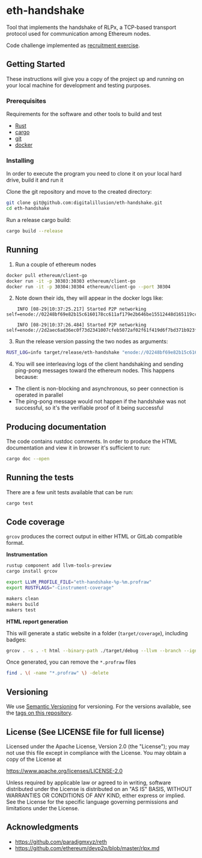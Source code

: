 # eth-handshake

Tool that implements the handshake of RLPx, a TCP-based transport protocol used for communication among Ethereum nodes.

Code challenge implemented as
[recruitment exercise](https://github.com/eqlabs/recruitment-exercises/blob/master/node-handshake.md).

## Getting Started

These instructions will give you a copy of the project up and running on
your local machine for development and testing purposes. 

### Prerequisites

Requirements for the software and other tools to build and test
- [Rust](https://www.rust-lang.org/tools/install)
- [cargo](https://doc.rust-lang.org/cargo/getting-started/installation.html)
- [git](https://git-scm.com/downloads)
- [docker](https://docs.docker.com/engine/install/)

### Installing

In order to execute the program you need to clone it on your local hard drive, build it and run it

Clone the git repository and move to the created directory:

```sh
git clone git@github.com:digitalillusion/eth-handshake.git
cd eth-handshake
```

Run a release cargo build:

```sh
cargo build --release
```

## Running

1. Run a couple of ethereum nodes
```sh
docker pull ethereum/client-go
docker run -it -p 30303:30303 ethereum/client-go 
docker run -it -p 30304:30304 ethereum/client-go --port 30304
``````
2. Note down their ids, they will appear in the docker logs like:

```
    INFO [08-29|10:37:25.217] Started P2P networking                   self=enode://02248bf69e82b15c6160178cc611af179e2b646be15512448d165119cc53eb7ef1d6deab5ab4040dd8a7da2a0304865a6a240fd297937ee9c67eb8de3856c5b2@127.0.0.1:30303

    INFO [08-29|10:37:26.484] Started P2P networking                   self=enode://2d2aec6ad36ec0f73d2341007cfeb5072af02f61f419d6f7bd371b923f93ccd358d4c340bc516add5e19237646c63e125fcca09ec5ae5b9a48835518583825f3@127.0.0.1:30304
```
3. Run the release version passing the two nodes as arguments:

```sh
RUST_LOG=info target/release/eth-handshake "enode://02248bf69e82b15c6160178cc611af179e2b646be15512448d165119cc53eb7ef1d6deab5ab4040dd8a7da2a0304865a6a240fd297937ee9c67eb8de3856c5b2@127.0.0.1:30303" "enode://2d2aec6ad36ec0f73d2341007cfeb5072af02f61f419d6f7bd371b923f93ccd358d4c340bc516add5e19237646c63e125fcca09ec5ae5b9a48835518583825f3@127.0.0.1:30304"
```

4. You will see interleaving logs of the client handshaking and sending ping-pong messages toward the ethereum nodes. This happens because:
  * The client is non-blocking and asynchronous, so peer connection is operated in parallel
  * The ping-pong message would not happen if the handshake was not successful, so it's the verifiable proof of it being successful

## Producing documentation

The code contains rustdoc comments. In order to produce the HTML documentation and view it in browser it's sufficient to run:

```sh
cargo doc --open
```
## Running the tests

There are a few unit tests available that can be run:

```sh
cargo test
```

## Code coverage

`grcov` produces the correct output in either HTML or GitLab compatible format.

**Instrumentation**
```sh
rustup component add llvm-tools-preview
cargo install grcov

export LLVM_PROFILE_FILE="eth-handshake-%p-%m.profraw"
export RUSTFLAGS="-Cinstrument-coverage"

makers clean
makers build
makers test
```

**HTML report generation**

This will generate a static website in a folder (`target/coverage`), including badges:

```sh
grcov . -s . -t html --binary-path ./target/debug --llvm --branch --ignore-not-existing --ignore "/*" -o ./target/coverage
```

Once generated, you can remove the `*.profraw` files

```sh
find . \( -name "*.profraw" \) -delete
```

## Versioning

We use [Semantic Versioning](http://semver.org/) for versioning. For the versions
available, see the [tags on this
repository](https://github.com/digitalillusion/eth-handshake/tags).

## License (See LICENSE file for full license)

Licensed under the Apache License, Version 2.0 (the "License"); you may not use this file except in compliance with the License. You may obtain a copy of the License at

https://www.apache.org/licenses/LICENSE-2.0

Unless required by applicable law or agreed to in writing, software distributed under the License is distributed on an "AS IS" BASIS, WITHOUT WARRANTIES OR CONDITIONS OF ANY KIND, either express or implied. See the License for the specific language governing permissions and limitations under the License.

## Acknowledgments

  - https://github.com/paradigmxyz/reth
  - https://github.com/ethereum/devp2p/blob/master/rlpx.md
